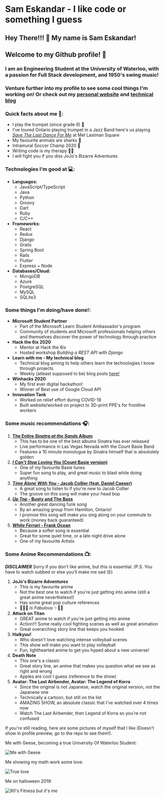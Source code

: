 # Sam Eskandar - I like code or something I guess

## Hey There!!! 🤠 My name is Sam Eskandar! 
## Welcome to my Github profile! 🥳

### I am an Engineering Student at the University of Waterloo, with a passion for Full Stack development, and 1950's swing music!
### Venture further into my profile to see some cool things I'm working on! Or check out my [personal website](https://sameskandar.me) and [technical blog](https://samtechblog.com)

### Quick facts about me 📠:
  * I play the trumpet (since grade 6) 🎺
  * I've toured Ontario playing trumpet in a Jazz Band here's us playing [ _Save The Last Dance For Me_](https://www.youtube.com/watch?v=6g62U2zJAGI) at Mel Lastman Square
  * My favourite animals are sharks 🦈
  * Intramural Soccer Champ 2020 😤
  * Writing code is my therapy 👨‍💻
  * I will fight you if you diss JoJo's Bizarre Adventures
  
### Technologies I'm good at 💻:
  * **Languages:**
    * JavaScript/TypeScript
    * Java
    * Python
    * Groovy
    * Dart
    * Ruby
    * C/C++
  * **Frameworks:**
    * React
    * Redux
    * Django
    * Grails
    * Spring Boot
    * Rails
    * Flutter
    * Express + Node
  * **Databases/Cloud:**
    * MongoDB
    * Azure
    * PostgreSQL
    * MySQL
    * SQLite3

### Some things I'm doing/have done!:
  * **Microsoft Student Partner**
    * Part of the Microsoft Learn Student Ambassador's program
    * Community of students and Microsoft professionals helping others and themselves discover the power of technology through practice
  * **Hack the 6ix 2020**
    * Mentor at Hack the 6ix
    * Hosted workshop _Building a REST API with Django_
  * **Learn with me - My technical blog**
    * Technical blog aiming to help others learn the technologies I know through projects
    * Weekly (atleast supposed to be) blog posts [here!](https://samtechblog.com)
  * **Winhacks 2020**
    * My first ever digital hackathon!
    * Winner of Best use of Google Cloud API
  * **Innovation Tank**
    * Worked on relief effort during COVID-19
    * Built website/worked on project to 3D-print PPE's for frontline workers
    
### Some music recommendations 🎧:
  1. **[The Entire _Sinatra at the Sands_ Album](https://open.spotify.com/album/2m0W0n7zBYmRNs1QAgoa6Z?si=7t1-4AsdQVue1D9LKthAgg)**
     * This has to be one of the best albums Sinatra has ever released
     * Live performance in Las Vegas Nevada with the Count Basie Band
     * Features a 10 minute monologue by Sinatra himself that is absolutely golden
  2. **[_I Can't Stop Loving You_ (Count Basie version)](https://open.spotify.com/track/3rGZUTr7tBqpnN7YOXnpAp?si=niCZ-pWxRPmRZsETw-k5lw)**
     * One of my favourite Basie tunes
     * Super fun song to play, and great music to blast while doing anything
  3. **[_Time Alone With You_ - Jacob Collier (feat. Daniel Caeser)](https://open.spotify.com/track/1iTiSQWPJNqthOMG8HG6gI?si=glaemvPLS-uOptnUgxxjyQ)**
     * A great song to listen to if you're new to Jacob Collier
     * The groove on this song will make your head bop
  4. **[_Up Top_ - Busty and The Bass](https://open.spotify.com/track/5hG8gvQ2d80Qoly4vfGOkH?si=9pzsI2Y3RNyVvYfCy-j_Yg)**
     * Another great dancing funk song
     * By an amazing group from Hamilton, Ontario!
     * I promise this song will make you sing along on your commute to work (money back guaranteed)
  5. **[_White Ferrari_ - Frank Ocean](https://open.spotify.com/track/2LMkwUfqC6S6s6qDVlEuzV?si=frUqKtAcRuCZ7jiKLU4Eng)**
     * Because a softer song is essential
     * Great for some quiet time, or a late night drive alone
     * One of my favourite Artists 
  
### Some Anime Recommendations 📺:
  ***DISCLAIMER*** Sorry if you don't like anime, but this is essential. (P.S. You have to watch subbed or else you'll make me sad 😢)
  1. **JoJo's Bizarre Adventures**
     * This is my favourite anime
     * Not the best one to watch if you're just getting into anime (still a great anime nevertheless!)
     * Has some great pop culture references
     * 🌟🤩✨ _Is Fabulous_ ✨🤩🌟
  2. **Attack on Titan**
     * GREAT anime to watch if you're just getting into anime
     * Action!!! Some really cool fighting scenes as well as great animation
     * Great overarching story line that keeps you hooked
  3. **Haikyuu!**
     * Who doesn't love watching intense volleyball scenes
     * This show _will_ make you want to play volleyball
     * Fun, lighthearted anime to get you hyped about a new universe!
   4. **Death Note**
      * This one's a classic
      * Great story line, an anime that makes you question what we see as right and wrong
      * Apples are cool I guess (reference to the show)
  5. **Avatar: The Last Airbender, Avatar: The Legend of Korra**
     * Since the original is not Japanese, watch the original version, not the Japanese one
     * Technically a cartoon, but still on the list
     * AMAZING SHOW, an absolute classic that I've watched over 4 times now
     * Watch The Last Airbender, then Legend of Korra so you're not confused
 
If you're still reading, here are some pictures of myself that I like (Doesn't show in profile preview, go to the repo to see them!).

Me with Geese, becoming a true University Of Waterloo Student:

![Me with Geese](/readme-images/rsz_img_4546.png)

Me showing my math work some love:

![True love](/readme-images/rsz_img_4466.jpg)

Me on halloween 2019:

![90's Fitness but it's me](/readme-images/rsz_img_2823.jpg)
  
